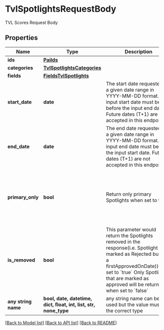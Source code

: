 # TvlSpotlightsRequestBody

TVL Scores Request Body

## Properties
Name | Type | Description | Notes
------------ | ------------- | ------------- | -------------
**ids** | [**PaiIds**](PaiIds.md) |  | 
**categories** | [**TvlSpotlightsCategories**](TvlSpotlightsCategories.md) |  | [optional] 
**fields** | [**FieldsTvlSpotlights**](FieldsTvlSpotlights.md) |  | [optional] 
**start_date** | **date** | The start date requested for a given date range in YYYY-MM-DD format. The input start date must be before the input end date. Future dates (T+1) are not accepted in this endpoint.  | [optional] 
**end_date** | **date** | The end date requested for a given date range in YYYY-MM-DD format. The input end date must be after the input start date. Future dates (T+1) are not accepted in this endpoint.  | [optional] 
**primary_only** | **bool** | Return only primary Spotlights when set to true  | [optional]  if omitted the server will use the default value of True
**is_removed** | **bool** | This parameter would return the Spotlights removed in the response(i.e. Spotlight is marked as Rejected but has a firstApprovedOnDate))when set to &#x60;true&#x60; Only Spotlights that are marked as approved will be returned when set to &#x60;false&#x60;  | [optional]  if omitted the server will use the default value of False
**any string name** | **bool, date, datetime, dict, float, int, list, str, none_type** | any string name can be used but the value must be the correct type | [optional]

[[Back to Model list]](../README.md#documentation-for-models) [[Back to API list]](../README.md#documentation-for-api-endpoints) [[Back to README]](../README.md)


